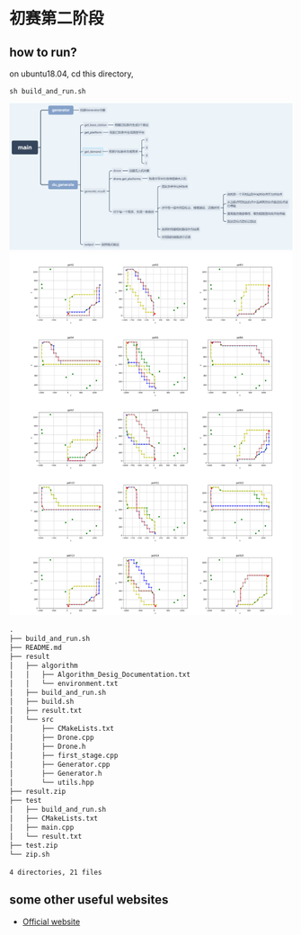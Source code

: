 # 初赛第二阶段


## how to run?
on ubuntu18.04, cd this directory,


```
sh build_and_run.sh 
```
![代码梳理](./test/代码梳理.png)
![传输路径](./test/传输路径.png)
```
.
├── build_and_run.sh
├── README.md
├── result
│   ├── algorithm
│   │   ├── Algorithm_Desig_Documentation.txt
│   │   └── environment.txt
│   ├── build_and_run.sh
│   ├── build.sh
│   ├── result.txt
│   └── src
│       ├── CMakeLists.txt
│       ├── Drone.cpp
│       ├── Drone.h
│       ├── first_stage.cpp
│       ├── Generator.cpp
│       ├── Generator.h
│       └── utils.hpp
├── result.zip
├── test
│   ├── build_and_run.sh
│   ├── CMakeLists.txt
│   ├── main.cpp
│   └── result.txt
├── test.zip
└── zip.sh

4 directories, 21 files 
```


## some other useful websites
- [Official website](https://zte.hina.com/zte/network/desc)


